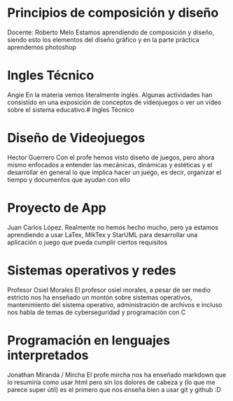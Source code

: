 # Principios de composición y diseño
Docente: Roberto Melo 
Estamos aprendiendo de composición y diseño, siendo esto los elementos del diseño gráfico y en la parte práctica aprendemos photoshop
# Ingles Técnico
Angie
En la materia vemos literalmente inglés. Algunas actividades han consistido en una exposición de conceptos de videojuegos o ver un video sobre el sistema educativo.# Ingles Técnico
# Diseño de Videojuegos
Hector Guerrero
Con el profe hemos visto diseño de juegos, pero ahora mismo enfocados a entender las mecánicas, dinámicas y estéticas y el desarrollar en general lo que implica hacer un juego, es decir, organizar el tiempo y documentos que ayudan con ello 
# Proyecto de App
Juan Carlos López.
Realmente no hemos hecho mucho, pero ya estamos aprendiendo a usar LaTex, MikTex y StarUML para desarrollar una aplicación o juego que pueda cumplir ciertos requisitos
# Sistemas operativos y redes
Profesor Osiel Morales
El profesor osiel morales, a pesar de ser medio estricto nos ha enseñado un montón sobre sistemas operativos, mantenimiento del sistema operativo, administración de archivos e incluso nos habla de temas de cyberseguridad y programación con C
# Programación en lenguajes interpretados
Jonathan Miranda / Mircha 
El profe mircha nos ha enseñado markdown que lo resumiría como usar html pero sin los dolores de cabeza y (lo que me parece super útil) es el primero que nos enseña bien a usar git y github :D 
